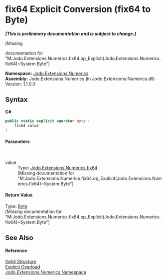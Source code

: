 # fix64&nbsp;Explicit Conversion (fix64 to Byte)
 _**\[This is preliminary documentation and is subject to change.\]**_

\[Missing <summary> documentation for "M:Jodo.Extensions.Numerics.fix64.op_Explicit(Jodo.Extensions.Numerics.fix64)~System.Byte"\]

**Namespace:**&nbsp;<a href="N_Jodo_Extensions_Numerics">Jodo.Extensions.Numerics</a><br />**Assembly:**&nbsp;Jodo.Extensions.Numerics (in Jodo.Extensions.Numerics.dll) Version: 1.1.0.0

## Syntax

**C#**<br />
``` C#
public static explicit operator byte (
	fix64 value
)
```


#### Parameters
&nbsp;<dl><dt>value</dt><dd>Type: <a href="T_Jodo_Extensions_Numerics_fix64">Jodo.Extensions.Numerics.fix64</a><br />\[Missing <param name="value"/> documentation for "M:Jodo.Extensions.Numerics.fix64.op_Explicit(Jodo.Extensions.Numerics.fix64)~System.Byte"\]</dd></dl>

#### Return Value
Type: <a href="https://docs.microsoft.com/dotnet/api/system.byte" target="_blank" rel="noopener noreferrer">Byte</a><br />\[Missing <returns> documentation for "M:Jodo.Extensions.Numerics.fix64.op_Explicit(Jodo.Extensions.Numerics.fix64)~System.Byte"\]

## See Also


#### Reference
<a href="T_Jodo_Extensions_Numerics_fix64">fix64 Structure</a><br /><a href="Overload_Jodo_Extensions_Numerics_fix64_op_Explicit">Explicit Overload</a><br /><a href="N_Jodo_Extensions_Numerics">Jodo.Extensions.Numerics Namespace</a><br />